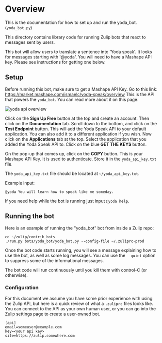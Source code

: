 # Overview

This is the documentation for how to set up and run the yoda_bot. (`yoda_bot.py`)

This directory contains library code for running Zulip
bots that react to messages sent by users.

This bot will allow users to translate a sentence into 'Yoda speak'.
It looks for messages starting with '@yoda'. You will need to have a
Mashape API key. Please see instructions for getting one below.

## Setup

Before running this bot, make sure to get a Mashape API Key.
Go to this link:
<https://market.mashape.com/ismaelc/yoda-speak/overview>
This is the API that powers the `yoda_bot`. You can read more about it
on this page.

![yoda api overview](yoda-speak-api.png)

Click on the **Sign Up Free** button at the top and create
an account. Then click on the **Documentation** tab. Scroll down to the
bottom, and click on the **Test Endpoint** button.
This will add the Yoda Speak API to your default application. You can
also add it to a different application if you wish. Now click on the
**Applications** tab at the top. Select the application that you added
the Yoda Speak API to. Click on the blue **GET THE KEYS** button.

On the pop-up that comes up, click on the **COPY** button.
This is your Mashape API Key. It is used
to authenticate. Store it in the `yoda_api_key.txt` file.

The `yoda_api_key.txt` file should be located at `~/yoda_api_key.txt`.

Example input:

    @yoda You will learn how to speak like me someday.

If you need help while the bot is running just input `@yoda help`.

## Running the bot

Here is an example of running the "yoda_bot" bot from
inside a Zulip repo:

    cd ~/zulip/contrib_bots
    ./run.py bots/yoda_bot/yoda_bot.py --config-file ~/.zuliprc-prod

Once the bot code starts running, you will see a
message explaining how to use the bot, as well as
some log messages.  You can use the `--quiet` option
to suppress some of the informational messages.

The bot code will run continuously until you kill them with
control-C (or otherwise).

### Configuration

For this document we assume you have some prior experience
with using the Zulip API, but here is a quick review of
what a `.zuliprc` files looks like.  You can connect to the
API as your own human user, or you can go into the Zulip settings
page to create a user-owned bot.

    [api]
    email=someuser@example.com
    key=<your api key>
    site=https://zulip.somewhere.com
